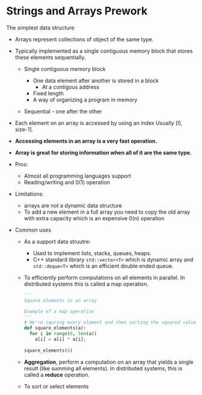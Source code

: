 # Strings and Arrays Prework
The simplest data structure
- Arrays represent collections of object of the same type.
- Typically implemented as a single contiguous memory block that stores these elements sequentially.
  - Single contiguous memory block
      - One data element after another is stored in a block
        - At a contigous address
      - Fixed length
      - A  way of organizing a program in memory


  - Sequential - one after the other 
- Each element on an array is accessed by using an index Usually [0, size-1].
- **Accessing elements in an array is a very fast operation.**
- **Array is great for storing information when all of it are the same type.**

- Pros:
  - Almost all programming languages support 
  - Reading/writing and 0(1) operation
- Limitations:
    - arrays  are not a dynamic data structure
    - To add a new element in a full array you need to copy the old array with extra capacity which is an expensive 0(n) operation
- Common uses
  - As a support data struutre: 
    - Used to implement lists, stacks, queues, heaps.
    - C++ standard library `std::vector<T>` which is dynamic array and `std::deque<T>` which is an efficient double ended queue.
  - To efficiently perform computations on all elements in parallel. In distributed systems this is called a map operation.
  
    ```python
    '''
    Square elements in an array

    Example of a map operation
    '''
    # We're squring every element and then sorting the squared value in the same location
    def square_elements(a):
      for i in range(0, len(a))
        a[i] = a[i] * a[i];
        
    square_elements(6)
    ```

  - **Aggregation**, perform a computation on an array that yields a single result (like summing all elements). In distributed systems, this is called a **reduce** operation.
  - To sort or select elements

